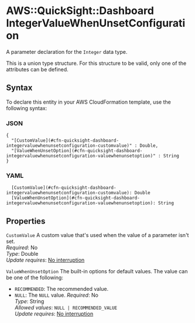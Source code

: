 # AWS::QuickSight::Dashboard IntegerValueWhenUnsetConfiguration<a name="aws-properties-quicksight-dashboard-integervaluewhenunsetconfiguration"></a>

A parameter declaration for the `Integer` data type\.

This is a union type structure\. For this structure to be valid, only one of the attributes can be defined\.

## Syntax<a name="aws-properties-quicksight-dashboard-integervaluewhenunsetconfiguration-syntax"></a>

To declare this entity in your AWS CloudFormation template, use the following syntax:

### JSON<a name="aws-properties-quicksight-dashboard-integervaluewhenunsetconfiguration-syntax.json"></a>

```
{
  "[CustomValue](#cfn-quicksight-dashboard-integervaluewhenunsetconfiguration-customvalue)" : Double,
  "[ValueWhenUnsetOption](#cfn-quicksight-dashboard-integervaluewhenunsetconfiguration-valuewhenunsetoption)" : String
}
```

### YAML<a name="aws-properties-quicksight-dashboard-integervaluewhenunsetconfiguration-syntax.yaml"></a>

```
  [CustomValue](#cfn-quicksight-dashboard-integervaluewhenunsetconfiguration-customvalue): Double
  [ValueWhenUnsetOption](#cfn-quicksight-dashboard-integervaluewhenunsetconfiguration-valuewhenunsetoption): String
```

## Properties<a name="aws-properties-quicksight-dashboard-integervaluewhenunsetconfiguration-properties"></a>

`CustomValue` <a name="cfn-quicksight-dashboard-integervaluewhenunsetconfiguration-customvalue"></a>
A custom value that's used when the value of a parameter isn't set\.  
_Required_: No  
_Type_: Double  
_Update requires_: [No interruption](https://docs.aws.amazon.com/AWSCloudFormation/latest/UserGuide/using-cfn-updating-stacks-update-behaviors.html#update-no-interrupt)

`ValueWhenUnsetOption` <a name="cfn-quicksight-dashboard-integervaluewhenunsetconfiguration-valuewhenunsetoption"></a>
The built\-in options for default values\. The value can be one of the following:

- `RECOMMENDED`: The recommended value\.
- `NULL`: The `NULL` value\.
  _Required_: No  
  _Type_: String  
  _Allowed values_: `NULL | RECOMMENDED_VALUE`  
  _Update requires_: [No interruption](https://docs.aws.amazon.com/AWSCloudFormation/latest/UserGuide/using-cfn-updating-stacks-update-behaviors.html#update-no-interrupt)
